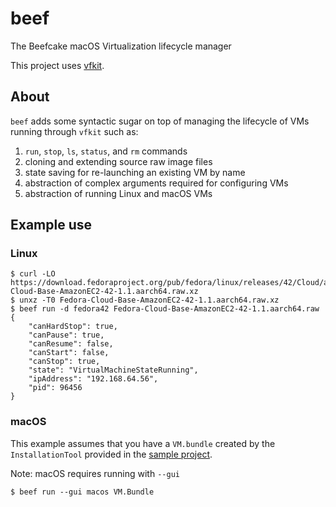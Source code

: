 # beef
The Beefcake macOS Virtualization lifecycle manager

This project uses [vfkit](https://github.com/crc-org/vfkit).

## About

`beef` adds some syntactic sugar on top of managing the lifecycle of VMs running through `vfkit` such as:

1. `run`, `stop`, `ls`, `status`, and `rm` commands
1. cloning and extending source raw image files
1. state saving for re-launching an existing VM by name
1. abstraction of complex arguments required for configuring VMs
1. abstraction of running Linux and macOS VMs

## Example use

### Linux

```
$ curl -LO https://download.fedoraproject.org/pub/fedora/linux/releases/42/Cloud/aarch64/images/Fedora-Cloud-Base-AmazonEC2-42-1.1.aarch64.raw.xz
$ unxz -T0 Fedora-Cloud-Base-AmazonEC2-42-1.1.aarch64.raw.xz
$ beef run -d fedora42 Fedora-Cloud-Base-AmazonEC2-42-1.1.aarch64.raw
{
    "canHardStop": true,
    "canPause": true,
    "canResume": false,
    "canStart": false,
    "canStop": true,
    "state": "VirtualMachineStateRunning",
    "ipAddress": "192.168.64.56",
    "pid": 96456
}
```

### macOS

This example assumes that you have a `VM.bundle` created by the `InstallationTool` provided in the [sample project](https://developer.apple.com/documentation/virtualization/running-macos-in-a-virtual-machine-on-apple-silicon).

Note: macOS requires running with `--gui`

```
$ beef run --gui macos VM.Bundle
```
